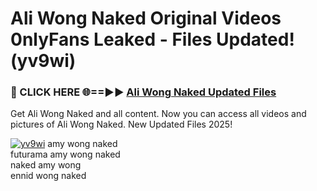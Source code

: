 # Ali Wong Naked Original Videos 0nlyFans Leaked - Files Updated! (yv9wi)

<h3>🔴 CLICK HERE 🌐==►► <a href="https://tinyurl.com/yckcrads" rel="nofollow">Ali Wong Naked Updated Files</a></h3>

Get Ali Wong Naked and all content. Now you can access all videos and pictures of Ali Wong Naked. New Updated Files 2025!

[![yv9wi](https://i.imgur.com/hpKpOFt.gif)](https://tinyurl.com/yckcrads)
amy wong naked<br>
futurama amy wong naked<br>
naked amy wong<br>
ennid wong naked